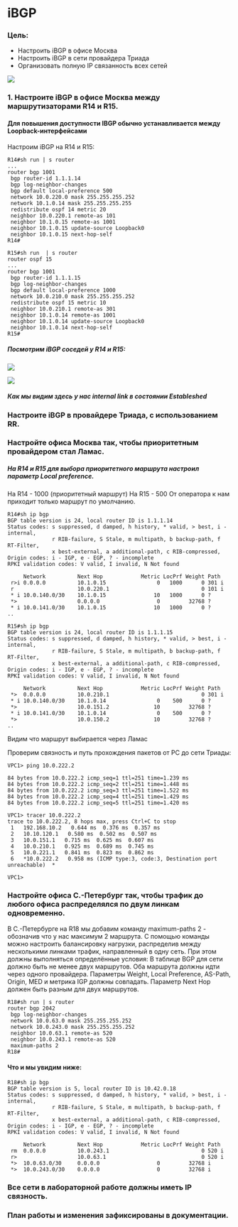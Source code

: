 # iBGP

### Цель:
- Настроить iBGP в офисе Москва
- Настроить iBGP в сети провайдера Триада
- Организовать полную IP связанность всех сетей
  
![](https://github.com/Ram170107/Otus_practice_ARR/blob/f76ce35849a8444a3f49b15301e816b8bb7edf97/labs/lab_10_ibgp/%D0%9D%D0%B0%D1%81%D1%82%D1%80%D0%BE%D0%BA%D0%B0%20IBGP.png)

### 1. Настроите iBGP в офисе Москва между маршрутизаторами R14 и R15.

#### Для повышения доступности IBGP обычно устанавливается между Loopback-интерфейсами
Настроим iBGP на R14 и R15:

```
R14#sh run | s router
...
router bgp 1001
 bgp router-id 1.1.1.14
 bgp log-neighbor-changes
 bgp default local-preference 500
 network 10.0.220.0 mask 255.255.255.252
 network 10.1.0.14 mask 255.255.255.255
 redistribute ospf 14 metric 20
 neighbor 10.0.220.1 remote-as 101
 neighbor 10.1.0.15 remote-as 1001
 neighbor 10.1.0.15 update-source Loopback0
 neighbor 10.1.0.15 next-hop-self
R14#

```

```
R15#sh run  | s router
router ospf 15
...
router bgp 1001
 bgp router-id 1.1.1.15
 bgp log-neighbor-changes
 bgp default local-preference 1000
 network 10.0.210.0 mask 255.255.255.252
 redistribute ospf 15 metric 10
 neighbor 10.0.210.1 remote-as 301
 neighbor 10.1.0.14 remote-as 1001
 neighbor 10.1.0.14 update-source Loopback0
 neighbor 10.1.0.14 next-hop-self
R15#

```
##### Посмотрим iBGP соседей у R14 и R15:
![](https://github.com/Ram170107/Otus_practice_ARR/blob/f76ce35849a8444a3f49b15301e816b8bb7edf97/labs/lab_10_ibgp/BGP%20neib%20R14.png)

![](https://github.com/Ram170107/Otus_practice_ARR/blob/f76ce35849a8444a3f49b15301e816b8bb7edf97/labs/lab_10_ibgp/BGP%20neib%20R15.png)

##### Как мы видим здесь у нас internal link в состоянии Estableshed

### Настроите iBGP в провайдере Триада, с использованием RR.


### Настройте офиса Москва так, чтобы приоритетным провайдером стал Ламас.
##### На R14 и R15 для выбора приоритетного маршрута настроил параметр Local preference. 
На R14 - 1000 (приоритетный маршрут) На R15 - 500
От оператора к нам приходит только маршрут по умолчанию.

```
R14#sh ip bgp
BGP table version is 24, local router ID is 1.1.1.14
Status codes: s suppressed, d damped, h history, * valid, > best, i - internal, 
              r RIB-failure, S Stale, m multipath, b backup-path, f RT-Filter, 
              x best-external, a additional-path, c RIB-compressed, 
Origin codes: i - IGP, e - EGP, ? - incomplete
RPKI validation codes: V valid, I invalid, N Not found

     Network          Next Hop            Metric LocPrf Weight Path
 r>i 0.0.0.0          10.1.0.15                0   1000      0 301 i
 r                    10.0.220.1                             0 101 i
 * i 10.0.140.0/30    10.1.0.15               10   1000      0 ?
 *>                   0.0.0.0                  0         32768 ?
 * i 10.0.141.0/30    10.1.0.15               10   1000      0 ?
..
```

```
R15#sh ip bgp 
BGP table version is 24, local router ID is 1.1.1.15
Status codes: s suppressed, d damped, h history, * valid, > best, i - internal, 
              r RIB-failure, S Stale, m multipath, b backup-path, f RT-Filter, 
              x best-external, a additional-path, c RIB-compressed, 
Origin codes: i - IGP, e - EGP, ? - incomplete
RPKI validation codes: V valid, I invalid, N Not found

     Network          Next Hop            Metric LocPrf Weight Path
 *>  0.0.0.0          10.0.210.1                             0 301 i
 * i 10.0.140.0/30    10.1.0.14                0    500      0 ?
 *>                   10.0.151.2              10         32768 ?
 * i 10.0.141.0/30    10.1.0.14                0    500      0 ?
 *>                   10.0.150.2              10         32768 ?
..

```
Видим что маршрут выбирается через Ламас

Проверим связность и путь прохождения пакетов от PC до сети Триады:

```
VPC1> ping 10.0.222.2

84 bytes from 10.0.222.2 icmp_seq=1 ttl=251 time=1.239 ms
84 bytes from 10.0.222.2 icmp_seq=2 ttl=251 time=1.448 ms
84 bytes from 10.0.222.2 icmp_seq=3 ttl=251 time=1.522 ms
84 bytes from 10.0.222.2 icmp_seq=4 ttl=251 time=1.429 ms
84 bytes from 10.0.222.2 icmp_seq=5 ttl=251 time=1.420 ms

VPC1> tracer 10.0.222.2
trace to 10.0.222.2, 8 hops max, press Ctrl+C to stop
 1   192.168.10.2   0.644 ms  0.376 ms  0.357 ms
 2   10.10.120.1   0.580 ms  0.502 ms  0.507 ms
 3   10.0.151.1   0.715 ms  0.625 ms  0.607 ms
 4   10.0.210.1   0.925 ms  0.689 ms  0.745 ms
 5   10.0.221.1   0.841 ms  0.823 ms  0.862 ms
 6   *10.0.222.2   0.958 ms (ICMP type:3, code:3, Destination port unreachable)  *

VPC1> 

```

### Настройте офиса С.-Петербург так, чтобы трафик до любого офиса распределялся по двум линкам одновременно.
В С.-Петербурге на R18 мы добавим команду  maximum-paths 2 - обозначив что у нас максимум 2 маршрута.
С помощью команды можно настроить балансировку нагрузки, распределив между несколькими линками трафик, направленный в одну сеть. 
При этом должны выполняться определённые условия:
В таблице BGP для сети должно быть не менее двух маршрутов.
Оба маршрута должны идти через одного провайдера.
Параметры Weight, Local Preference, AS-Path, Origin, MED и метрика IGP должны совпадать.
Параметр Next Hop должен быть разным для двух маршрутов.

```
R18#sh run | s router
router bgp 2042
 bgp log-neighbor-changes
 network 10.0.63.0 mask 255.255.255.252
 network 10.0.243.0 mask 255.255.255.252
 neighbor 10.0.63.1 remote-as 520
 neighbor 10.0.243.1 remote-as 520
 maximum-paths 2
R18#

```

#### Что и мы увидим ниже:

```
R18#sh ip bgp
BGP table version is 5, local router ID is 10.42.0.18
Status codes: s suppressed, d damped, h history, * valid, > best, i - internal, 
              r RIB-failure, S Stale, m multipath, b backup-path, f RT-Filter, 
              x best-external, a additional-path, c RIB-compressed, 
Origin codes: i - IGP, e - EGP, ? - incomplete
RPKI validation codes: V valid, I invalid, N Not found

     Network          Next Hop            Metric LocPrf Weight Path
 rm  0.0.0.0          10.0.243.1                             0 520 i
 r>                   10.0.63.1                              0 520 i
 *>  10.0.63.0/30     0.0.0.0                  0         32768 i
 *>  10.0.243.0/30    0.0.0.0                  0         32768 i

```

### Все сети в лабораторной работе должны иметь IP связность.
### План работы и изменения зафиксированы в документации.
